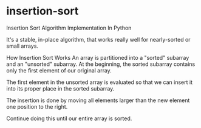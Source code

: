 # insertion-sort
Insertion Sort Algorithm Implementation In Python

It's a stable, in-place algorithm, that works really well for nearly-sorted or small arrays.

How Insertion Sort Works
An array is partitioned into a "sorted" subarray and an "unsorted" subarray. 
At the beginning, the sorted subarray contains only the first element of our original array.

The first element in the unsorted array is evaluated so that we can insert it 
into its proper place in the sorted subarray.

The insertion is done by moving all elements larger than the new element one position to the right.

Continue doing this until our entire array is sorted.

